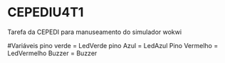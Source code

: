 # CEPEDIU4T1

Tarefa da CEPEDI para manuseamento do simulador wokwi

#Variáveis
pino verde = LedVerde
pino Azul = LedAzul
Pino Vermelho = LedVermelho
Buzzer = Buzzer
